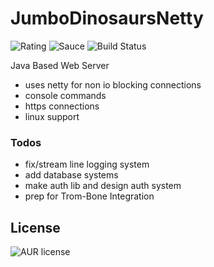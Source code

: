 # JumboDinosaursNetty
![Rating](https://img.shields.io/badge/Rating-8%2F10-Green)
![Sauce](https://img.shields.io/badge/100%25-Spaghetti%20Code-orange)
![Build Status](https://img.shields.io/badge/Build-Passing-green)

Java Based Web Server

- uses netty for non io blocking connections
- console commands
- https connections
- linux support

### Todos
- fix/stream line logging system
- add database systems
- make auth lib and design auth system
- prep for Trom-Bone Integration

License
----
![AUR license](https://img.shields.io/badge/License-MIT-blue)
